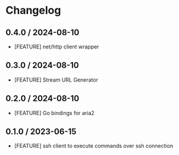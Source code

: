 # Changelog

## 0.4.0 / 2024-08-10

- [FEATURE] net/http client wrapper

## 0.3.0 / 2024-08-10

- [FEATURE] Stream URL Generator

## 0.2.0 / 2024-08-10

- [FEATURE] Go bindings for aria2

## 0.1.0 / 2023-06-15

- [FEATURE] ssh client to execute commands over ssh connection
